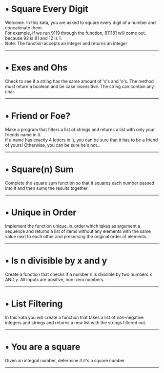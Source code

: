 # • Square Every Digit
Welcome. In this kata, you are asked to square every digit of a number and concatenate them. <br/>
For example, if we run 9119 through the function, 811181 will come out, because 92 is 81 and 12 is 1. <br/>
Note: The function accepts an integer and returns an integer
___

# • Exes and Ohs
Check to see if a string has the same amount of 'x's and 'o's. The method must return a boolean and be case insensitive. The string can contain any char.
___

# • Friend or Foe?
Make a program that filters a list of strings and returns a list with only your friends name in it.<br/>
If a name has exactly 4 letters in it, you can be sure that it has to be a friend of yours! Otherwise, you can be sure he's not...
___
# • Square(n) Sum
Complete the square sum function so that it squares each number passed into it and then sums the results together.
___
# • Unique in Order
Implement the function unique_in_order which takes as argument a sequence and returns a list of items without any elements with the same value next to each other and preserving the original order of elements.
___
# • Is n divisible by x and y
Create a function that checks if a number n is divisible by two numbers x AND y. All inputs are positive, non-zero numbers.
___
# • List Filtering
In this kata you will create a function that takes a list of non-negative integers and strings and returns a new list with the strings filtered out.
___
# • You are a square
Given an integral number, determine if it's a square number
___
